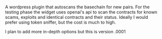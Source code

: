 A wordpress plugin that autoscans the basechain for new pairs. For the testing 
phase the widget uses openai's api to scan the contracts for known scams, exploits 
and identical contracts and their status. Ideally I would prefer using token sniffer, but the cost is much to high.

I plan to add more in-depth options but this is version .0001
